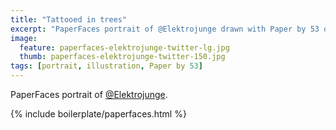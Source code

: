 ```yaml
---
title: "Tattooed in trees"
excerpt: "PaperFaces portrait of @Elektrojunge drawn with Paper by 53 on an iPad."
image: 
  feature: paperfaces-elektrojunge-twitter-lg.jpg
  thumb: paperfaces-elektrojunge-twitter-150.jpg
tags: [portrait, illustration, Paper by 53]
---
```


PaperFaces portrait of [@Elektrojunge](http://twitter.com/Elektrojunge).

{% include boilerplate/paperfaces.html %}